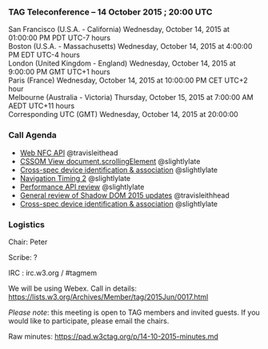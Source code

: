 ### TAG Teleconference – 14 October 2015 ; 20:00 UTC

San Francisco (U.S.A. - California)	Wednesday, October 14, 2015 at 01:00:00 PM	PDT	UTC-7 hours  
Boston (U.S.A. - Massachusetts)	Wednesday, October 14, 2015 at 4:00:00 PM	EDT	UTC-4 hours  
London (United Kingdom - England)	Wednesday, October 14, 2015 at 9:00:00 PM	GMT	UTC+1 hours  
Paris (France)	Wednesday, October 14, 2015 at 10:00:00 PM	CET	UTC+2 hour  
Melbourne (Australia - Victoria)	Thursday, October 15, 2015 at 7:00:00 AM	AEDT  UTC+11 hours  
Corresponding UTC (GMT)	Wednesday, October 14, 2015 at 20:00:00  

### Call Agenda
* [Web NFC API](https://github.com/w3ctag/spec-reviews/issues/22) @travisleithead
* [CSSOM View document.scrollingElement](https://github.com/w3ctag/spec-reviews/issues/51) @slightlylate
* [Cross-spec device identification & association](https://github.com/w3ctag/spec-reviews/issues/64) @slightlylate
* [Navigation Timing 2](https://github.com/w3ctag/spec-reviews/issues/18) @slightlylate
* [Performance API review](https://github.com/w3ctag/spec-reviews/issues/83) @slightlylate
* [General review of Shadow DOM 2015 updates](https://github.com/w3ctag/spec-reviews/issues/79) @travisleithhead
* [Cross-spec device identification & association](https://github.com/w3ctag/spec-reviews/issues/64) @slightlylate

### Logistics

Chair: Peter

Scribe: ?

IRC : irc.w3.org / #tagmem

We will be using Webex. Call in details: https://lists.w3.org/Archives/Member/tag/2015Jun/0017.html

*Please note*: this meeting is open to TAG members and invited guests. If you would like to participate, please email the chairs.

Raw minutes: https://pad.w3ctag.org/p/14-10-2015-minutes.md
